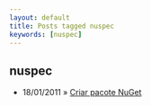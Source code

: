 ```yaml
---
layout: default
title: Posts tagged nuspec
keywords: [nuspec]
---
```

<h2 class="category">nuspec</h2>
<ul class="posts">
<li>
<p>
<span class="date">18/01/2011</span> &raquo; 
<a href="/blog/criar-pacote-nuget">Criar pacote NuGet</a>
</p>
</li> 
</ul>
